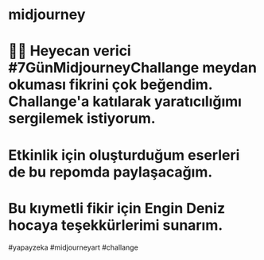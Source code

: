 # midjourney
# 🌟🚀 Heyecan verici #7GünMidjourneyChallange meydan okuması fikrini çok beğendim. Challange'a katılarak yaratıcılığımı sergilemek istiyorum.
# Etkinlik için oluşturduğum eserleri de bu repomda paylaşacağım.
# Bu kıymetli fikir için Engin Deniz hocaya teşekkürlerimi sunarım.
#yapayzeka #midjourneyart #challange
